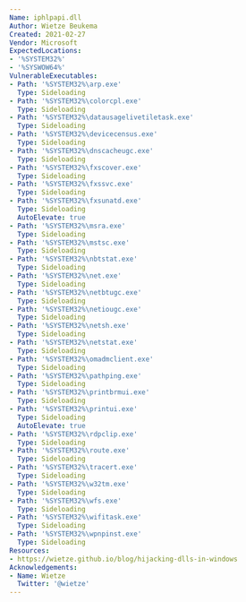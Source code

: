 ```yaml
---
Name: iphlpapi.dll
Author: Wietze Beukema
Created: 2021-02-27
Vendor: Microsoft
ExpectedLocations:
- '%SYSTEM32%'
- '%SYSWOW64%'
VulnerableExecutables:
- Path: '%SYSTEM32%\arp.exe'
  Type: Sideloading
- Path: '%SYSTEM32%\colorcpl.exe'
  Type: Sideloading
- Path: '%SYSTEM32%\datausagelivetiletask.exe'
  Type: Sideloading
- Path: '%SYSTEM32%\devicecensus.exe'
  Type: Sideloading
- Path: '%SYSTEM32%\dnscacheugc.exe'
  Type: Sideloading
- Path: '%SYSTEM32%\fxscover.exe'
  Type: Sideloading
- Path: '%SYSTEM32%\fxssvc.exe'
  Type: Sideloading
- Path: '%SYSTEM32%\fxsunatd.exe'
  Type: Sideloading
  AutoElevate: true
- Path: '%SYSTEM32%\msra.exe'
  Type: Sideloading
- Path: '%SYSTEM32%\mstsc.exe'
  Type: Sideloading
- Path: '%SYSTEM32%\nbtstat.exe'
  Type: Sideloading
- Path: '%SYSTEM32%\net.exe'
  Type: Sideloading
- Path: '%SYSTEM32%\netbtugc.exe'
  Type: Sideloading
- Path: '%SYSTEM32%\netiougc.exe'
  Type: Sideloading
- Path: '%SYSTEM32%\netsh.exe'
  Type: Sideloading
- Path: '%SYSTEM32%\netstat.exe'
  Type: Sideloading
- Path: '%SYSTEM32%\omadmclient.exe'
  Type: Sideloading
- Path: '%SYSTEM32%\pathping.exe'
  Type: Sideloading
- Path: '%SYSTEM32%\printbrmui.exe'
  Type: Sideloading
- Path: '%SYSTEM32%\printui.exe'
  Type: Sideloading
  AutoElevate: true
- Path: '%SYSTEM32%\rdpclip.exe'
  Type: Sideloading
- Path: '%SYSTEM32%\route.exe'
  Type: Sideloading
- Path: '%SYSTEM32%\tracert.exe'
  Type: Sideloading
- Path: '%SYSTEM32%\w32tm.exe'
  Type: Sideloading
- Path: '%SYSTEM32%\wfs.exe'
  Type: Sideloading
- Path: '%SYSTEM32%\wifitask.exe'
  Type: Sideloading
- Path: '%SYSTEM32%\wpnpinst.exe'
  Type: Sideloading
Resources:
- https://wietze.github.io/blog/hijacking-dlls-in-windows
Acknowledgements:
- Name: Wietze
  Twitter: '@wietze'
---
```


